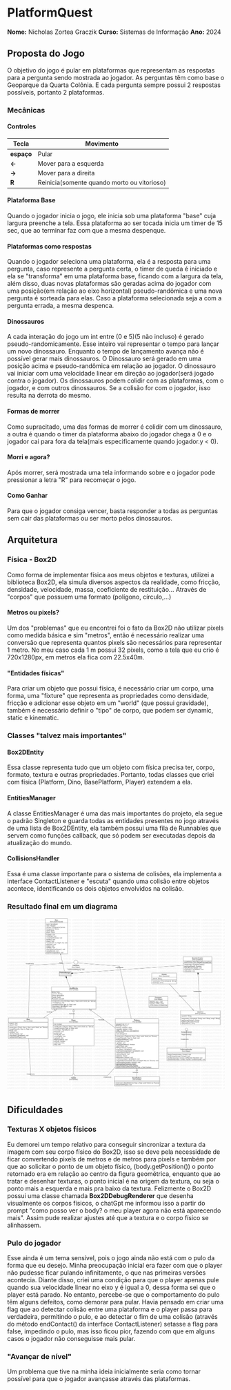 # PlatformQuest
**Nome:** Nicholas Zortea Graczik
**Curso:** Sistemas de Informação
**Ano:** 2024
## Proposta do Jogo
O objetivo do jogo é pular em plataformas que representam as respostas para a pergunta sendo mostrada ao jogador. As perguntas têm como base o Geoparque da Quarta Colônia. E cada pergunta sempre possui 2 respostas possíveis, portanto 2 plataformas.

### Mecânicas

#### Controles
| Tecla      | Movimento          |
|------------|--------------------|
| **espaço**      | Pular    |
| **←**      | Mover para a esquerda |
| **→**      | Mover para a direita |
|**R**|Reinicia(somente quando morto ou vitorioso)|

#### Plataforma Base
Quando o jogador inicia o jogo, ele inicia sob uma plataforma "base" cuja largura preenche a tela. Essa plataforma ao ser tocada inicia um timer de 15 sec, que ao terminar faz com que a mesma despenque.

#### Plataformas como respostas
Quando o jogador seleciona uma plataforma, ela é a resposta para uma pergunta, caso represente a pergunta certa, o timer de queda é iniciado e ela se "transforma" em uma plataforma base, ficando com a largura da tela, além disso, duas novas plataformas são geradas acima do jogador com uma posição(em relação ao eixo horizontal) pseudo-randômica e uma nova pergunta é sorteada para elas.
Caso a plataforma selecionada seja a com a pergunta errada, a mesma despenca.

#### Dinossauros
A cada interação do jogo um int entre (0 e 5)(5 não incluso) é gerado pseudo-randomicamente. Esse inteiro vai representar o tempo para lançar um novo dinossauro. Enquanto o tempo de lançamento avança não é possível gerar mais dinossauros. O Dinossauro será gerado em uma posição acima e pseudo-randômica em relação ao jogador. O dinossauro vai iniciar com uma velocidade linear em direção ao jogador(será jogado contra o jogador). Os dinossauros podem colidir com as plataformas, com o jogador, e com outros dinossauros. Se a colisão for com o jogador, isso resulta na derrota do mesmo.

#### Formas de morrer
Como supracitado, uma das formas de morrer é colidir com um dinossauro, a outra é quando o timer da plataforma abaixo do jogador chega a 0 e o jogador cai para fora da tela(mais especificamente quando jogador.y < 0).

#### Morri e agora?
Após morrer, será mostrada uma tela informando sobre e o jogador pode pressionar a letra "R" para recomeçar o jogo.

#### Como Ganhar
Para que o jogador consiga vencer, basta responder a todas as perguntas sem cair das plataformas ou ser morto pelos dinossauros.

## Arquitetura

### Física - Box2D
Como forma de implementar física aos meus objetos e texturas, utilizei a biblioteca Box2D, ela simula diversos aspectos da realidade, como fricção, densidade, velocidade, massa, coeficiente de restituição... Através de "corpos" que possuem uma formato (polígono, círculo,...)

#### Metros ou pixels?
Um dos "problemas" que eu encontrei foi o fato da Box2D não utilizar pixels como medida básica e sim "metros", então é necessário realizar uma conversão que representa quantos pixels são necessários para representar 1 metro. No meu caso cada 1 m possui 32 pixels, como a tela que eu crio é 720x1280px, em metros ela fica com 22.5x40m.

#### "Entidades físicas"
Para criar um objeto que possui física, é necessário criar um corpo, uma forma, uma "fixture" que representa as propriedades como densidade, fricção e adicionar esse objeto em um "world" (que possui gravidade), também é necessário definir o "tipo" de corpo, que podem ser dynamic, static e kinematic.

### Classes "talvez mais importantes"

#### Box2DEntity
Essa classe representa tudo que um objeto com física precisa ter, corpo, formato, textura e outras propriedades. Portanto, todas classes que criei com física (Platform, Dino, BasePlatform, Player) extendem a ela.

#### EntitiesManager
A classe EntitiesManager é uma das mais importantes do projeto, ela segue o padrão Singleton e guarda todas as entidades presentes no jogo através de uma lista de Box2DEntity, ela também possui uma fila de Runnables que servem como funções callback, que só podem ser executadas depois da atualização do mundo.

#### CollisionsHandler
Essa é uma classe importante para o sistema de colisões, ela implementa a interface ContactListener e "escuta" quando uma colisão entre objetos acontece, identificando os dois objetos envolvidos na colisão.

### Resultado final em um diagrama
![diagrama em png](readmeFiles/diagram.png)

## Dificuldades

### Texturas X objetos físicos
Eu demorei um tempo relativo para conseguir sincronizar a textura da imagem com seu corpo físico do Box2D, isso se deve pela necessidade de ficar convertendo pixels de metros e de metros para pixels e também por que ao solicitar o ponto de um objeto físico, (body.getPosition()) o ponto retornado era em relação ao centro da figura geométrica, enquanto que ao tratar e desenhar texturas, o ponto inicial é na origem da textura, ou seja o ponto mais a esquerda e mais pra baixo da textura. Felizmente o Box2D possui uma classe chamada **Box2DDebugRenderer** que desenha visualmente os corpos físicos, o chatGpt me informou isso a partir do prompt "como posso ver o body? o meu player agora não está aparecendo mais". Assim pude realizar ajustes até que a textura e o corpo físico se alinhassem.

### Pulo do jogador
Esse ainda é um tema sensível, pois o jogo ainda não está com o pulo da forma que eu desejo. Minha preocupação inicial era fazer com que o player não pudesse ficar pulando infinitamente, o que nas primeiras versões acontecia. Diante disso, criei uma condição para que o player apenas pule quando sua velocidade linear no eixo y é igual a 0, dessa forma sei que o player está parado. No entanto, percebe-se que o comportamento do pulo têm alguns defeitos, como demorar para pular. Havia pensado em criar uma flag que ao detectar colisão entre uma plataforma e o player passa para verdadeira, permitindo o pulo, e ao detectar o fim de uma colisão (através do método endContact() da interface ContactListener) setasse a flag para false, impedindo o pulo, mas isso ficou pior, fazendo com que em alguns casos o jogador não conseguisse mais pular.

### "Avançar de nível"
Um problema que tive na minha ideia inicialmente seria como tornar possível para que o jogador avançasse através das plataformas.